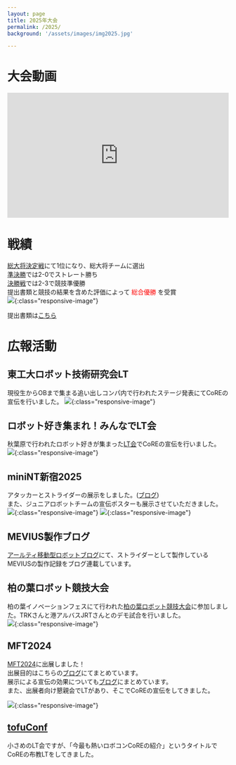 ```yaml
---
layout: page
title: 2025年大会
permalink: /2025/
background: '/assets/images/img2025.jpg'

---
```

<link rel="stylesheet" href="{{ '/assets/css/style.css' | relative_url }}">

# 大会動画
<iframe width="100%" style="aspect-ratio: 560/315;" src="https://www.youtube.com/embed/vLXvpPt3QME?si=oIIQlVL0Xuu9PDip" title="YouTube video player" frameborder="0" allow="accelerometer; autoplay; clipboard-write; encrypted-media; gyroscope; picture-in-picture; web-share" referrerpolicy="strict-origin-when-cross-origin" allowfullscreen></iframe>

# 戦績
[総大将決定戦](https://www.youtube.com/live/vzNiVW0RnFI?si=g5Riy_SgQJG0G-tZ)にて1位になり、総大将チームに選出  
[準決勝](https://www.youtube.com/live/LjHg0v858mM?si=DV9VBA1GZaidTSnW)では2-0でストレート勝ち  
[決勝戦](https://www.youtube.com/live/vLXvpPt3QME?si=gzqvTOt3v4faQ5bA)では2-3で競技準優勝  
提出書類と競技の結果を含めた評価によって
<span style="color: red;">総合優勝</span>
を受賞  
![](img/2025/overall_champion.jpg){:class="responsive-image"}

提出書類は[こちら](https://drive.google.com/drive/folders/1TDWqPKhT4xjJzIBdd784PWJrowjK0KSH)

# 広報活動
## 東工大ロボット技術研究会LT
現役生からOBまで集まる追い出しコンパ内で行われたステージ発表にてCoREの宣伝を行いました。
![](img/2025/rogyLT.jpg){:class="responsive-image"}

## ロボット好き集まれ！みんなでLT会
秋葉原で行われたロボット好きが集まった[LT会](https://connpass.com/event/345697/)でCoREの宣伝を行いました。
![](img/2025/roboLT.png){:class="responsive-image"}


## miniNT新宿2025
アタッカーとストライダーの展示をしました。([ブログ](https://blog.mmaakkyyii.com/posts/post56/))  
また、ジュニアロボットチームの宣伝ポスターも展示させていただきました。  
![](img//2025/miniNT新宿/miniNT新宿_booth1.png){:class="responsive-image"}
![](img//2025/miniNT新宿/miniNT新宿_booth2.png){:class="responsive-image"}
## MEVIUS製作ブログ
[アールティ移動型ロボットブログ](https://rt-net.jp/mobility/archives/category/developer/4%e8%b6%b3%e6%ad%a9%e8%a1%8c%e3%83%ad%e3%83%9c%e3%83%83%e3%83%88mevius%e8%a3%bd%e4%bd%9c)にて、ストライダーとして製作しているMEVIUSの製作記録をブログ連載しています。

## 柏の葉ロボット競技大会
柏の葉イノベーションフェスにて行われた[柏の葉ロボット競技大会](https://prtimes.jp/main/html/rd/p/000000019.000029167.html)に参加しました。TRKさんと港アルバスJRTさんとのデモ試合を行いました。  
![](img/2025/kashiwanoha_event1.JPG){:class="responsive-image"}

## MFT2024
[MFT2024](https://makezine.jp/event/makers-mft2024/m0174/)に出展しました！  
出展目的はこちらの[ブログ](https://blog.mmaakkyyii.com/posts/post53/)にてまとめています。  
展示による宣伝の効果についても[ブログ](https://blog.mmaakkyyii.com/posts/post54/)にまとめています。  
また、出展者向け懇親会でLTがあり、そこでCoREの宣伝をしてきました。

![](img/2025/MFT2024/MFT_booth.jpg){:class="responsive-image"}

## [tofuConf](https://tofuconf.club/2024-08-26/we-held-the-18th-tofuconf.html) 
小さめのLT会ですが、「今最も熱いロボコンCoREの紹介」というタイトルでCoREの布教LTをしてきました。
